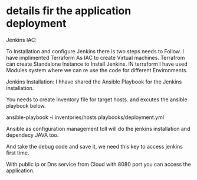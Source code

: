 # details fir the application deployment
Jenkins IAC:

To Installation and configure Jenkins there is two steps needs to Follow.
I have implimented Terraform As IAC to create Virtual machines.
Terrafrom can create Standalone Instance to Install Jenkins.
IN terraform I have used Modules system where we can re use the code for different Environments.

Jenkins Installation:
I hhave shared the Ansible Playbook for the Jenkins installation.

You needs to create Inventory file for target hosts. and excutes the ansible playbook below.

ansible-playbook -i inventories/hosts playbooks/deployment.yml

Ansible as configuration management toll will do the jenkins installation and dependecy JAVA too.

And take the debug code and save it, we need this key to access jenkins first time.

With public ip or Dns service from Cloud with 8080 port you can access the application.


